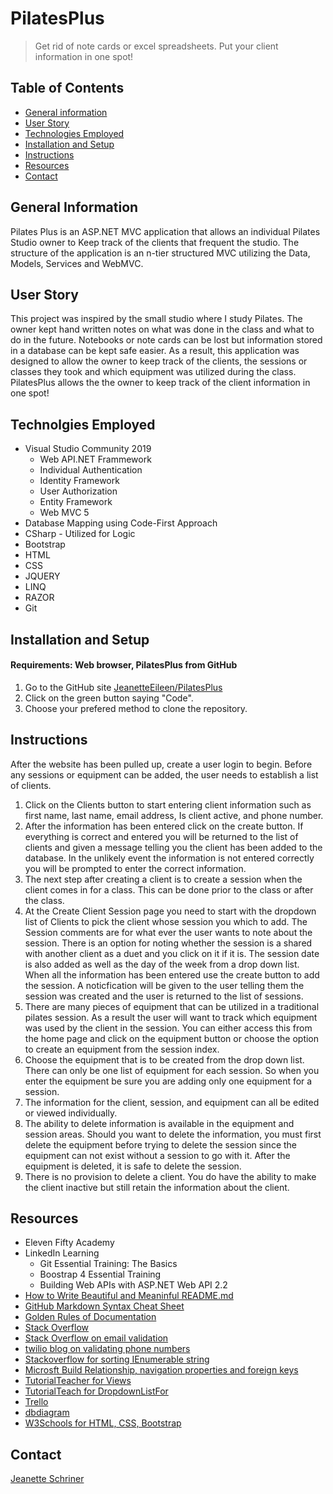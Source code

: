 # PilatesPlus   
 >Get rid of note cards or excel spreadsheets.  Put your client information in one spot!  
## Table of Contents
* [General information](#general-info)
* [User Story](#user-story)
* [Technologies Employed](#technologies-used)
* [Installation and Setup](Installation-amdnd-setup)
* [Instructions](#instructions)
* [Resources](#resources)
* [Contact](#contact)
## General Information  
Pilates Plus is an ASP.NET MVC application that allows an individual Pilates Studio owner to Keep track of the clients that frequent the studio. The structure
of the application is an n-tier structured MVC utilizing the Data, Models, Services and WebMVC.  
## User Story  
This project was inspired by the small studio where I study Pilates.  The owner kept hand written notes on what was done in the class and what to do in the future. Notebooks or note cards can be lost but information stored in a database can be kept safe easier.  As a result, this application was designed to allow the owner to keep track of the clients, the sessions or classes they took and which equipment was utilized during the class. PilatesPlus allows the the owner to keep track of the client information in one spot!   
## Technolgies Employed  
 * Visual Studio Community 2019
   * Web API.NET Frammework
   * Individual Authentication
   * Identity Framework
   * User Authorization
   * Entity Framework
   * Web MVC 5
  * Database Mapping using Code-First Approach
  * CSharp - Utilized for Logic 
  * Bootstrap
  * HTML
  * CSS
  * JQUERY
  * LINQ
  * RAZOR
  * Git  
 ## Installation and Setup  
 #### Requirements: Web browser, PilatesPlus from GitHub 
 1. Go to the GitHub site [JeanetteEileen/PilatesPlus](JeanetteEileen/PilatesPlus)
 2. Click on the green button saying "Code".
 3. Choose your prefered method to clone the repository.  
## Instructions  
After the website has been pulled up, create a user login to begin.  Before any sessions or equipment can be added, the user needs to establish a list of clients.
1. Click on the Clients button to start entering client information such as first name, last name, email address, Is client active, and phone number.
2. After the information has been entered click on the create button.  If everything is correct and entered you will be returned to the list of clients and given a message telling you the client has been added to the database.  In the unlikely event the information is not entered correctly you will be prompted to enter the correct information.
3. The next step after creating a client is to create a session when the client comes in for a class.  This can be done prior to the class or after the class. 
4. At the Create Client Session page you need to start with the dropdown list of Clients to pick the client whose session you which to add.  The Session comments are for what ever the user wants to note about the session. There is an option for noting whether the session is a shared with another client as a duet and you click on it if it is.  The session date is also added as well as the day of the week from a drop down list.  When all the information has been entered use the create button to add the session.  A noticfication will be given to the user telling them the session was created and the user is returned to the list of sessions.
5. There are many pieces of equipment that can be utilized in a traditional pilates session.  As a result the user will want to track which equipment was used by the client in the session.  You can either access this from the home page and click on the equipment button or choose the option to create an equipment from the session index.
6. Choose the equipment that is to be created from the drop down list.  There can only be one list of equipment for each session.  So when you enter the equipment be sure you are adding only one equipment for a session.
7. The information for the client, session, and equipment can all be edited or viewed individually.  
8. The ability to delete information is available in the equipment and session areas.  Should you want to delete the information, you must first delete the equipment before trying to delete the session since the equipment can not exist without a session to go with it. After the equipment is deleted, it is safe to delete the session.
9. There is no provision to delete a client.  You do have the ability to make the client inactive but still retain the information about the client.   
## Resources
 * Eleven Fifty Academy 
 * LinkedIn Learning
   * Git Essential Training: The Basics
   * Boostrap 4 Essential Training
   * Building Web APIs with ASP.NET Web API 2.2
 * [How to Write Beautiful and Meaninful README.md](https://blog.bitsrc.io/how-to-write-beautiful-and-meaningful-readme-md-for-your-next-project-897045e3f991)
 * [GitHub Markdown Syntax Cheat Sheet](https://guides.github.com/pdfs/markdown-cheatsheet-online.pdf)
 * [Golden Rules of Documentation](https://docs.google.com/document/d/1RCrukQdGxV4wBL1um4K1U_V8q-0e67OkYoNEZMBp1Mo/edit)
 * [Stack Overflow](https://stackoverflow.com/questions/879852/display-a-view-from-another-controller-in-asp-net-mvc)
 * [Stack Overflow on email validation](https://stackoverflow.com/questions/16712043/email-address-validation-using-asp-net-mvc-data-type-attributes)
 * [twilio blog on validating phone numbers](https://www.twilio.com/blog/validating-phone-numbers-effectively-with-c-and-the-net-frameworks)
 * [Stackoverflow for sorting IEnumerable string](https://stackoverflow.com/questions/3630687/how-to-sort-an-ienumerablestring)
 * [Microsft Build Relationship, navigation properties and foreign keys](https://docs.microsoft.com/en-us/ef/ef6/fundamentals/relationships)
 * [TutorialTeacher for Views](https://www.tutorialsteacher.com/mvc/tempdata-in-asp.net-mvc)
 * [TutorialTeach for DropdownListFor](https://www.tutorialsteacher.com/mvc/htmlhelper-dropdownlist-dropdownlistfor) 
 * [Trello](https://trello.com)
 * [dbdiagram](https://dbdiagram.io)
 * [W3Schools for HTML, CSS, Bootstrap](https://www.w3schools.com) 
 ## Contact
 [Jeanette Schriner](jeanetteeileen787@gmail.com)  
 
   
   
  

  
